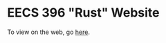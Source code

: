 # EECS 396 "Rust" Website

To view on the web, go
[here](http://users.eecs.northwestern.edu/~jesse/course/eecs396rust/).
